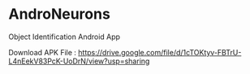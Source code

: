 # AndroNeurons
Object Identification Android App

Download APK File : https://drive.google.com/file/d/1cTOKtyv-FBTrU-L4nEekV83PcK-UoDrN/view?usp=sharing 
